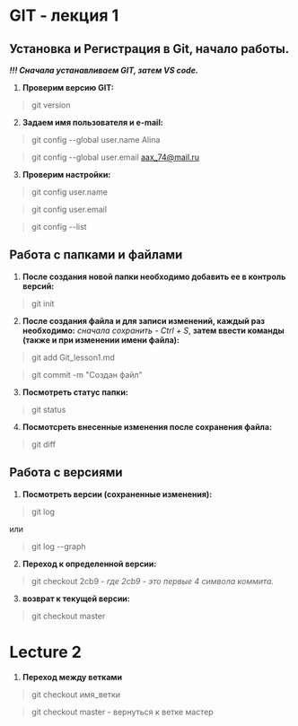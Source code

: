 # GIT - лекция 1

## Установка и Регистрация в Git, начало работы.

***!!! Сначала устанавливаем GIT, затем VS code.***

1. **Проверим версию GIT:**  

> git version

2. **Задаем имя пользователя и e-mail:**
 
> git config --global user.name Alina

> git config --global user.email aax_74@mail.ru

3. **Проверим настройки:**

>git config user.name

>git config user.email

>git config --list

## Работа с папками и файлами

1. **После создания новой папки необходимо добавить ее в контроль версий:**

>git init

2. **После создания файла и для записи изменений, каждый раз необходимо:** *сначала сохранить - Ctrl + S*, **затем ввести команды (также и при изменении имени файла):**

>git add Git_lesson1.md

>git commit -m "Создан файл"

3. **Посмотреть статус папки:**

>git status

4. **Посмотсреть внесенные изменения после сохранения файла:**

>git diff

## Работа с версиями

1. **Посмотреть версии (сохраненные изменения):**

>git log

или
>git log --graph

2. **Переход к определенной версии:**

>git checkout 2cb9 - *где 2cb9 - это первые 4 символа коммита.*

3. **возврат к текущей версии:**

>git checkout master


# Lecture 2

1. **Переход между ветками**
>git checkout имя_ветки

>git checkout master  -  вернуться к ветке мастер


